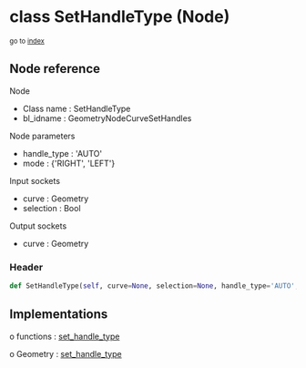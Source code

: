 # class SetHandleType (Node)

<sub>go to [index](/docs/index.md)</sub>

## Node reference

Node
 - Class name : SetHandleType
 - bl_idname : GeometryNodeCurveSetHandles

Node parameters
 - handle_type : 'AUTO'
 - mode : {'RIGHT', 'LEFT'}

Input sockets
 - curve : Geometry
 - selection : Bool

Output sockets
 - curve : Geometry

### Header

``` python
def SetHandleType(self, curve=None, selection=None, handle_type='AUTO', mode={'RIGHT', 'LEFT'}, node_label=None, node_color=None):
```

## Implementations

o functions : [set_handle_type](/docs/GeoNodes_classes/GLOBAL.md#set_handle_type)

o Geometry : [set_handle_type](/docs/GeoNodes_classes/Geometry.md#set_handle_type)


